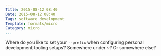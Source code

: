 ```yaml
---
Title: 2015-08-12 08:40
Date: 2015-08-12 08:40
Tags: software development
Template: formats/micro
Category: micro
...
```


Where do you like to set your `--prefix` when configuring personal
development tooling setups? Somewhere under ~? Or somewhere else?
